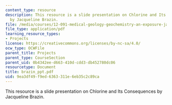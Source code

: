 ```yaml
---
content_type: resource
description: This resource is a slide presentation on Chlorine and Its Consequences
  by Jacqueline Brazin.
file: /media/courses/12-091-medical-geology-geochemistry-an-exposure-january-iap-2006/9ea3df49f9ed6363311e6eb35c2c89ca_brazin_ppt.pdf
file_type: application/pdf
learning_resource_types:
- Projects
license: https://creativecommons.org/licenses/by-nc-sa/4.0/
ocw_type: OCWFile
parent_title: Projects
parent_type: CourseSection
parent_uid: 0b4342ee-d663-410d-cdd3-db452780dc06
resourcetype: Document
title: brazin_ppt.pdf
uid: 9ea3df49-f9ed-6363-311e-6eb35c2c89ca
---
```

This resource is a slide presentation on Chlorine and Its Consequences by Jacqueline Brazin.